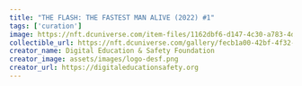 ```yaml
---
title: "THE FLASH: THE FASTEST MAN ALIVE (2022) #1"
tags: ['curation']
image: https://nft.dcuniverse.com/item-files/1162dbf6-d147-4c30-a783-4da2bb51f672/optimizedFiles/T2286200015001_sf_marketplace.jpg
collectible_url: https://nft.dcuniverse.com/gallery/fecb1a00-42bf-4f32-9c3b-f67d2ee495c4
creator_name: Digital Education & Safety Foundation
creator_image: assets/images/logo-desf.png
creator_url: https://digitaleducationsafety.org
---
```

